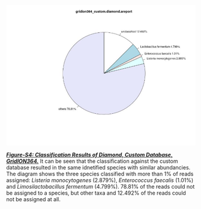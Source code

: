 
![GridION364: Piechart for Classification Results of Diamond (custom)](../../stats/pics/gridion364_custom.diamond.piechart.jpeg "GridION364: Piechart for Classification Results of Diamond (custom)")

[***Figure-S4: Classification Results of Diamond, Custom Database, GridION364.***](../stats/pics/gridion364_custom.diamond.piechart.jpeg "GridION364: Piechart for Classification Results of Diamond (custom)") It can be seen that the classification against the custom database resulted in the same idnetified species with similar abundancies. The diagram shows the three species classified with more than 1% of reads assigned: *Listeria monocytogenes* (2.879%), *Enterococcus faecalis* (1.01%) and *Limosilactobacillus fermentum* (4.799%). 78.81% of the reads could not be assigned to a species, but other taxa and 12.492% of the reads could not be assigned at all.